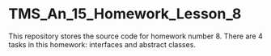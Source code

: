 # TMS_An_15_Homework_Lesson_8
This repository stores the source code for homework number 8. There are 4 tasks in this homework: interfaces and abstract classes.
